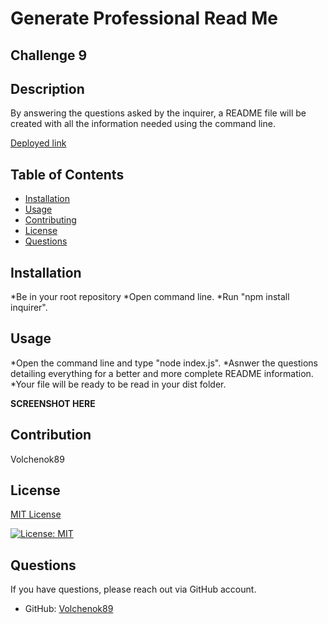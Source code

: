 # Generate Professional Read Me
## Challenge 9
 

  ## Description
  
  By answering the questions asked by the inquirer, a README file will be created with all the information needed using the command line.
  

  [Deployed link](https://github.com/Volchenok89/GenerateProfessionalReadMe)

  ## Table of Contents
  * [Installation](#installation)
  * [Usage](#usage)
  * [Contributing](#contributing)
  * [License](#license)
  * [Questions](#questions)

  ## Installation
  
  *Be in your root repository
  *Open command line.
  *Run "npm install inquirer".
  

  ## Usage
  
  *Open the command line and type "node index.js".
  *Asnwer the questions detailing everything for a better and more complete README information.
  *Your file will be ready to be read in your dist folder.
  
  
  ******SCREENSHOT HERE******

  ## Contribution
  Volchenok89

 
  ## License
  [MIT License](https://choosealicense.com/licenses/mit/)
  
  [![License: MIT](https://img.shields.io/badge/License-MIT-yellow.svg)](https://opensource.org/licenses/MIT) 

  ## Questions
  If you have questions, please reach out via GitHub account.
  * GitHub: [Volchenok89](https://github.com/Volchenok89)
 
